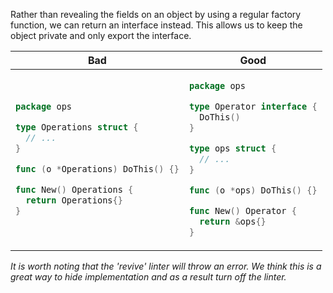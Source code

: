 Rather than revealing the fields on an object by using a regular factory function, we can return an interface instead. This allows us to keep the object private and only export the interface.

<table>
<thead><tr><th>Bad</th><th>Good</th></tr></thead>
<tbody>
<tr><td>

```go
package ops

type Operations struct {
  // ...
}

func (o *Operations) DoThis() {}

func New() Operations {
  return Operations{}
}
```

</td><td>

```go
package ops

type Operator interface {
  DoThis()
}

type ops struct {
  // ...	
}

func (o *ops) DoThis() {}

func New() Operator {
  return &ops{}
}
```
</td>
</tr>
</tbody>
</table>

*It is worth noting that the 'revive' linter will throw an error. We think this is a great way to hide implementation and as a result turn off the linter.* 
